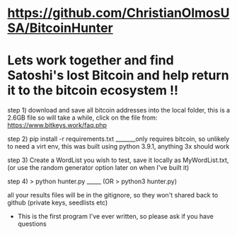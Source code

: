 # https://github.com/ChristianOlmosUSA/BitcoinHunter
 
# Lets work together and find Satoshi's lost Bitcoin and help return it to the bitcoin ecosystem !!

step 1) download and save all bitcoin addresses into the local folder, this is a 2.6GB file so will take a while, click on the file from:
https://www.bitkeys.work/faq.php 

step 2) pip install -r requirements.txt _______only requires bitcoin, so unlikely to need a virt env, this was built using python 3.9.1, anything 3x should work

step 3) Create a WordList you wish to test, save it locally as MyWordList.txt, (or use the random generator option later on when I've built it)

step 4) > python hunter.py  _____ (OR > python3 hunter.py)

all your results files will be in the gitignore, so they won't shared back to github (private keys, seedlists etc)

* This is the first program I've ever written, so please ask if you have questions
